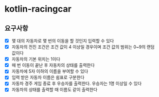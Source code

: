 # kotlin-racingcar

## 요구사항
 - [x] 몇 대의 자동차로 몇 번의 이동을 할 것인지 입력할 수 있다
 - [x] 자동차의 전진 조건은 조건 값이 4 이상일 경우이며 조건 값의 범위는 0~9의 랜덤 값이다
 - [x] 자동차의 기본 위치는 1이다
 - [x] 매 번 이동이 끝난 후 자동차의 상태를 출력한다
 - [x] 자동차에 5자 이하의 이름을 부여할 수 있다
 - [x] 입력 받은 자동차 이름은 쉼표로 구분한다
 - [x] 자동차 경주 게임 종료 후 우승자를 출력한다. 우승자는 1명 이상일 수 있다
 - [x] 자동차의 상태를 출력할 때 이름도 같이 출력한다